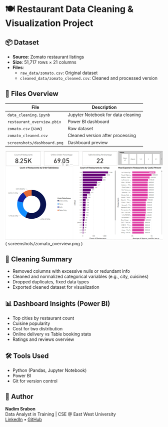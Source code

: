 # 🍽️ Restaurant Data Cleaning & Visualization Project

## 📦 Dataset

- **Source**: Zomato restaurant listings
- **Size**: 51,717 rows × 21 columns
- **Files**:
  - `raw_data/zomato.csv`: Original dataset
  - `cleaned_data/zomato_cleaned.csv`: Cleaned and processed version

## 📁 Files Overview

| File                          | Description                          |
|------------------------------|--------------------------------------|
| `data_cleaning.ipynb`        | Jupyter Notebook for data cleaning   |
| `restaurant_overview.pbix`   | Power BI dashboard                   |
| `zomato.csv` (raw)           | Raw dataset                          |
| `zomato_cleaned.csv`         | Cleaned version after processing     |
| `screenshots/dashboard.png`  | Dashboard preview                    |

![Power BI Dashboard](screenshots/dashboard.png) ( screenshots/zomato_overview.png )


## 🧹 Cleaning Summary

- Removed columns with excessive nulls or redundant info
- Cleaned and normalized categorical variables (e.g., city, cuisines)
- Dropped duplicates, fixed data types
- Exported cleaned dataset for visualization

## 📊 Dashboard Insights (Power BI)

- Top cities by restaurant count
- Cuisine popularity
- Cost for two distribution
- Online delivery vs Table booking stats
- Ratings and reviews overview

## 🛠️ Tools Used

- Python (Pandas, Jupyter Notebook)
- Power BI
- Git for version control

## 📌 Author

**Nadim Srabon**  
Data Analyst in Training | CSE @ East West University  
[LinkedIn](https://www.linkedin.com/in/nadim-srabon) • [GitHub](https://github.com/nadim-srabon)
